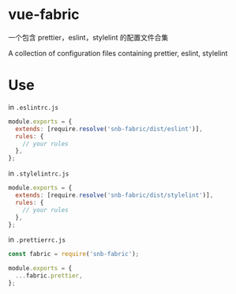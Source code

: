 <!-- @format -->

# vue-fabric

一个包含 prettier，eslint，stylelint 的配置文件合集

A collection of configuration files containing prettier, eslint, stylelint

# Use

in `.eslintrc.js`

```js
module.exports = {
  extends: [require.resolve('snb-fabric/dist/eslint')],
  rules: {
    // your rules
  },
};
```

in `.stylelintrc.js`

```js
module.exports = {
  extends: [require.resolve('snb-fabric/dist/stylelint')],
  rules: {
    // your rules
  },
};
```

in `.prettierrc.js`

```js
const fabric = require('snb-fabric');

module.exports = {
  ...fabric.prettier,
};
```


